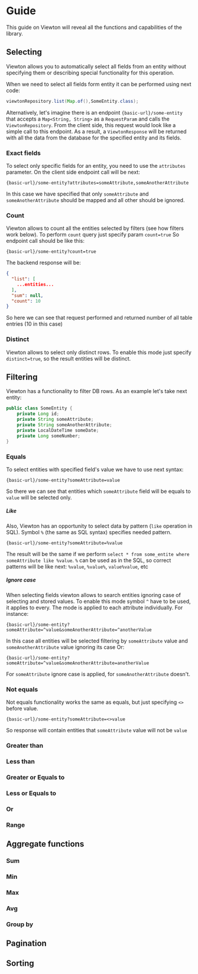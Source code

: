 # Guide
This guide on Viewton will reveal all the functions and capabilities of the library.

## Selecting

Viewton allows you to automatically select all fields from an entity without
specifying them or describing special functionality for this operation.

When we need to select all fields form entity it can be performed using next code:

```java
viewtonRepository.list(Map.of(),SomeEntity.class);
```

Alternatively, let's imagine there is an endpoint `{basic-url}/some-entity` that accepts 
a `Map<String, String>` as a `RequestParam` and calls the `ViewtonRepository`.
From the client side, this request would look like a simple call to this endpoint.
As a result, a `ViewtonResponse` will be returned with all the data from the database 
for the specified entity and its fields.

### Exact fields

To select only specific fields for an entity, you need to use the `attributes` parameter.
On the client side endpoint call will be next:
```
{basic-url}/some-entity?attributes=someAttribute,someAnotherAttribute
```
In this case we have specified that only `someAttribute` and `someAnotherAttribute` 
should be mapped and all other should be ignored.

### Count
Viewton allows to count all the entities selected by filters (see how filters work below).
To perform `count` query just specify param `count=true`
So endpoint call should be like this:
```
{basic-url}/some-entity?count=true
```
The backend response will be:

```json
{
  "list": [
    ...entities...
  ],
  "sum": null,
  "count": 10
}
```
So here we can see that request performed and returned number of all table entries
(10 in this case)

### Distinct
Viewton allows to select only distinct rows. To enable this mode just specify `distinct=true`,
so the result entities will be distinct.

## Filtering
Viewton has a functionality to filter DB rows.
As an example let's take next entity:
```java
public class SomeEntity {
    private Long id;
    private String someAttribute;
    private String someAnotherAttribute;
    private LocalDateTime someDate;
    private Long someNumber;
}
```

### Equals
To select entities with specified field's value we have to use next syntax:
```
{basic-url}/some-entity?someAttribute=value
```
So there we can see that entities which `someAttribute` 
field will be equals to `value` will be selected only.

##### Like
Also, Viewton has an opportunity to select data by pattern (`like` operation in SQL).
Symbol `%` (the same as SQL syntax) specifies needed pattern.
```
{basic-url}/some-entity?someAttribute=%value
```
The result will be the same if we perform `select * from some_entite where someAttribute like %value`.
`%` can be used as in the SQL, so correct patterns will be like next: `%value`, `%value%`, `value%value`, etc

##### Ignore case

When selecting fields viewton allows to search entities ignoring case of selecting and stored values.
To enable this mode symbol `^` have to be used, it applies to every. 
The mode is applied to each attribute individually.
For instance:
```
{basic-url}/some-entity?someAttribute=^value&someAnotherAttribute=^anotherValue
```
In this case all entities will be selected filtering by `someAttribute` value and `someAnotherAttribute` value
ignoring its case
Or:
```
{basic-url}/some-entity?someAttribute=^value&someAnotherAttribute=anotherValue
```
For `someAttribute` ignore case is applied, for `someAnotherAttribute` doesn't.

### Not equals

Not equals functionality works the same as equals, but just specifying `<>` before value.
```
{basic-url}/some-entity?someAttribute=<>value
```
So response will contain entities that `someAttribute` value will not be `value`

### Greater than
### Less than
### Greater or Equals to
### Less or Equals to
### Or
### Range

## Aggregate functions
### Sum
### Min
### Max
### Avg
### Group by

## Pagination

## Sorting